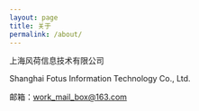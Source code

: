 ```yaml
---
layout: page
title: 关于
permalink: /about/
---
```


上海风荷信息技术有限公司

Shanghai Fotus Information Technology Co., Ltd.

邮箱：work_mail_box@163.com
